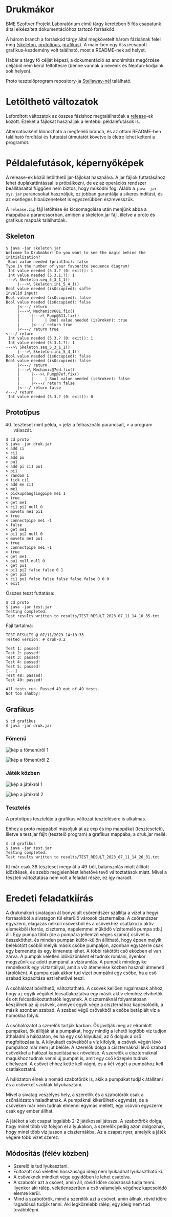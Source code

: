 # Drukmákor

BME Szoftver Projekt Laboratórium című tárgy keretében 5 fős csapatunk által elkészített dokumentációhoz tartozó forráskód.

A három branch a forráskód tárgy által megkövetelt három fázisának felel meg ([skeleton](https://github.com/4321ba/druk/tree/skeleton), [prototípus](https://github.com/4321ba/druk/tree/proto), [grafikus](https://github.com/4321ba/druk/tree/grafikus)). A main-ben egy összecsapott grafikus-kezdemény volt található, most a README-nek ad helyet.

Habár a tárgy fő célját képezi, a dokumentáció az anonimitás megőrzése céljából nem kerül feltöltésre (benne vannak a neveink és Neptun-kódjaink sok helyen).

Proto tesztelőprogram repository-ja [Stellaway-nél](https://github.com/Stellaway/DrukTest) található.

# Letölthető változatok

Lefordított változatok az összes fázishoz megtalálhatóak a [release](https://github.com/4321ba/druk/releases)-ek között. Ezeket a fájlokat használják a lentebbi példalefutások is.

Alternatívaként klónozható a megfelelő branch, és az ottani README-ben található fordítási és futtatási útmutatót követve is életre lehet kelteni a programot.

# Példalefutások, képernyőképek

A release-ek közül letölthető jar-fájlokat használva. A jar fájlok futtatásához lehet duplakattintással is próbálkozni, de ez az operációs rendszer beállításaitól függően nem biztos, hogy működni fog. Alább a `java -jar xyz.jar` parancsokat használjuk, ez jobban garantálja a sikeres indítást, és az esetleges hibaüzeneteket is egyszerűbben észrevesszük.

A `release.zip` fájl letöltése és kicsomagolása után menjünk abba a mappába a parancssorban, amiben a skeleton.jar fájl, illetve a proto és grafikus mappák találhatóak.

## Skeleton

```
$ java -jar skeleton.jar 
Welcome to Drukmákor! Do you want to see the magic behind the initialization?
 Bool value needed (printIni): false
Type in the number of your favourite sequence diagram!
 Int value needed (5.3.? (0: exit)): 1
 Int value needed (5.3.1.?): 1
--->\ Skeleton.seq_5_3_1_1()
     |--->\ Skeleton.ini_5_4_1()
Bool value needed (isOccupied): safle
Invalid input!
Bool value needed (isOccupied): false
Bool value needed (isOccupied): false
     |<---/ return
     |--->\ Mechanic@681.fix()
     |     |--->\ Pump@511.fix()
     |     |     | Bool value needed (isBroken): true
     |     |<---/ return true
     |<---/ return true
<---/ return
 Int value needed (5.3.? (0: exit)): 1
 Int value needed (5.3.1.?): 1
--->\ Skeleton.seq_5_3_1_1()
     |--->\ Skeleton.ini_5_4_1()
Bool value needed (isOccupied): false
Bool value needed (isOccupied): false
     |<---/ return
     |--->\ Mechanic@7ed.fix()
     |     |--->\ Pump@7ef.fix()
     |     |     | Bool value needed (isBroken): false
     |     |<---/ return false
     |<---/ return false
<---/ return
 Int value needed (5.3.? (0: exit)): 0
```

## Prototípus

40. teszteset mint példa, < jelzi a felhasználó parancsait, > a program válaszát.

```
$ cd proto
$ java -jar druk.jar
< add ci
> ci1
< add pu
> pu1
< add pi ci1 pu1
> pi1
< random 1
< tick ci1
< add me ci1
> me1
< pickupdanglingpipe me1 1
> true
< get me1
> ci1 pi2 null 0
< moveto me1 pi1
> true
< connectpipe me1 -1
> false
< get me1
> pi1 pi2 null 0
< moveto me1 pu1
> true
< connectpipe me1 -1
> true
< get me1
> pu1 null null 0
< get pu1
> pi1 pi2 false false 0 1
< get pi2
> ci1 pu1 false false false false false 0 0 0
< exit
```

Összes teszt futtatása:

```
$ cd proto
$ java -jar test.jar 
Testing completed.
Test results written to results/TEST_RESULT_2023_07_11_14_10_35.txt
```

Fájl tartalma:

```
TEST RESULTS @ 07/11/2023 14:10:35
Tested version: # druk-0.2

Test 1: passed!
Test 2: passed!
Test 3: passed!
Test 4: passed!
Test 5: passed!
[...]
Test 48: passed!
Test 49: passed!

All tests run. Passed 49 out of 49 tests.
Not too shabby!
```

## Grafikus

```
$ cd grafikus
$ java -jar druk.jar
```

### Főmenü

![kép a főmenüről 1](screenshots/fomenu1.png)

![kép a főmenüről 2](screenshots/fomenu2.png)

### Játék közben

![kép a játékról 1](screenshots/jatek1.png)

![kép a játékról 2](screenshots/jatek2.png)

### Tesztelés

A prototípus tesztelője a grafikus változat tesztelésére is alkalmas.

Ehhez a proto mappából másoljuk át az exp és inp mappákat (tesztesetek), illetve a test.jar fájlt (tesztelő program) a grafikus mappába, a druk.jar mellé.


```
$ cd grafikus
$ java -jar test.jar
Testing completed.
Test results written to results/TEST_RESULT_2023_07_11_14_26_31.txt
```

Itt már csak 38 teszteset megy át a 49-ből, balanszolás miatt állított időzítések, és szebb megjelenítést lehetővé tevő változtatások miatt. Mivel a tesztek változtatása nem volt a feladat része, ez így maradt.

# Eredeti feladatkiírás

A drukmákori sivatagon át bonyolult csőrendszer szállítja a vizet a hegyi forrásokból a sivatagon túl elterülő városok ciszternáiba. A csőrendszer egyszerű, elágazás nélküli csövekből és a csövekhez csatlakozó aktív elemekből (forrás, ciszterna, napelemmel működő vízátemelő pumpa stb.) áll. Egy pumpa több (de a pumpára jellemző véges számú) csövet is összeköthet, és minden pumpán külön-külön állítható, hogy éppen melyik belekötött csőből melyik másik csőbe pumpáljon, azonban egyszerre csak egy bemenete és egy kimenete lehet. A többi rákötött cső eközben el van zárva. A pumpák véletlen időközönként el tudnak romlani, ilyenkor megszűnik az adott pumpánál a vízáramlás. A pumpák mindegyike rendelkezik egy víztartállyal, amit a víz átemelése közben használ átmeneti tárolóként. A pumpa csak akkor tud vizet pumpálni egy csőbe, ha a cső szabad kapacitása ezt lehetővé teszi.

A csőhálózat bővíthető, változtatható. A csövek kellően rugalmasak ahhoz, hogy az egyik végüket lecsatlakoztatva egy másik aktív elemhez elvihetők és ott felcsatlakoztathatók legyenek. A ciszternáknál folyamatosan készülnek az új csövek, amelyek egyik vége a ciszternához kapcsolódik, a másik azonban szabad. A szabad végű csövekből a csőbe betáplált víz a homokba folyik.

A csőhálózatot a szerelők tartják karban. Ők javítják meg az elromlott pumpákat, ők állítják át a pumpákat, hogy mindig a lehető legtöbb víz tudjon áthaladni a hálózaton, és ha egy cső kilyukad, az ő dolguk a cső megfoltozása is. A kilyukadt csövekből a víz kifolyik, a csövek végén lévő pumpához már nem jut belőle. A szerelők dolga a ciszternáknál lévő szabad csövekkel a hálózat kapacitásának növelése. A szerelők a ciszternáknál magukhoz tudnak venni új pumpát is, amit egy cső közepén tudnak elhelyezni. A csövet ehhez ketté kell vágni, és a két végét a pumpához kell csatlakoztatni.

A hálózaton élnek a nomád szabotőrök is, akik a pumpákat tudják átállítani és a csöveket szokták kilyukasztani.

Mivel a sivatag veszélyes hely, a szerelők és a szabotőrök csak a csőhálózaton haladhatnak. A pumpáknál kikerülhetik egymást, de a csöveken már nem tudnak elmenni egymás mellett, egy csövön egyszerre csak egy ember állhat.

A játékot a két csapat legalább 2-2 játékossal játssza. A szabotőrök dolga, hogy minél több víz folyjon el a lyukakon, a szerelők pedig azon dolgoznak, hogy minél több víz jusson a ciszternákba. Az a csapat nyer, amelyik a játék végére több vizet szerez.

## Módosítás (félév közben)

- Szerelő is tud lyukasztani.
- Foltozott cső véletlen hosszúságú ideig nem lyukadhat lyukasztható ki.
- A csöveknek mindkét vége egyidőben le lehet csatolva.
- A szabotőr azt a csövet, amin áll, rövid időre csúszóssá tudja tenni. Ilyenkor aki rálép, véletlenszerűen a cső valamelyik végéhez kapcsolódó elemre kerül. 
- Mind a szabotőrök, mind a szerelők azt a csövet, amin állnak, rövid időre ragadóssá tudják tenni. Aki legközelebb rálép, egy ideig nem tud továbblépni.
